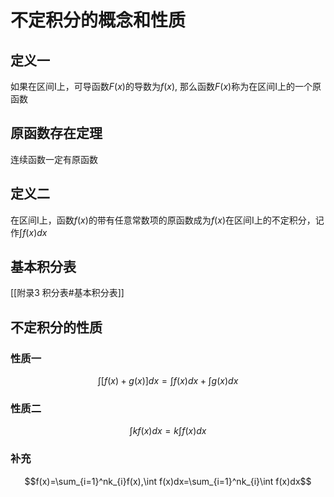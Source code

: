 # 不定积分的概念和性质
## 定义一
如果在区间I上，可导函数$F(x)$的导数为$f(x)$, 那么函数$F(x)$称为在区间I上的一个原函数
## 原函数存在定理
连续函数一定有原函数
## 定义二
在区间I上，函数$f(x)$的带有任意常数项的原函数成为$f(x)$在区间I上的不定积分，记作$\int f(x)dx$
## 基本积分表
[[附录3  积分表#基本积分表]]
## 不定积分的性质
### 性质一
$$\int[f(x)+g(x)]dx=\int f(x)dx+\int g(x)dx$$
### 性质二
$$\int kf(x)dx=k\int f(x)dx$$
### 补充
$$f(x)=\sum_{i=1}^nk_{i}f(x),\int f(x)dx=\sum_{i=1}^nk_{i}\int f(x)dx$$

